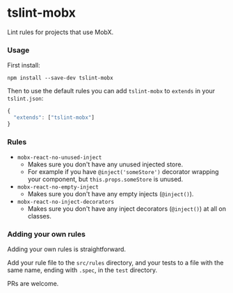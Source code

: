# tslint-mobx
Lint rules for projects that use MobX.

### Usage
First install:

`npm install --save-dev tslint-mobx`

Then to use the default rules you can add `tslint-mobx` to `extends` in your `tslint.json`:
```js
{
  "extends": ["tslint-mobx"]
}
```
### Rules
- `mobx-react-no-unused-inject`
  - Makes sure you don't have any unused injected store.
  - For example if you have `@inject('someStore')` decorator wrapping your component, but `this.props.someStore` is unused. 
- `mobx-react-no-empty-inject`
  - Makes sure you don't have any empty injects (`@inject()`).
- `mobx-react-no-inject-decorators`
  - Makes sure you don't have any inject decorators (`@inject()`) at all on classes.
    
### Adding your own rules
Adding your own rules is straightforward.

Add your rule file to the `src/rules` directory, and your tests to a file with the same name, ending with `.spec`, in the `test` directory.

PRs are welcome.
